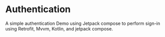 # Authentication
A simple authentication Demo using Jetpack compose to perform sign-in using Retrofit, Mvvm, Kotlin, and jetpack compose.
